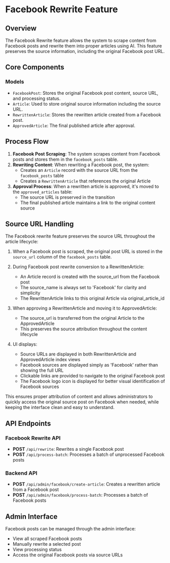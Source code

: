 # Facebook Rewrite Feature

## Overview

The Facebook Rewrite feature allows the system to scrape content from Facebook posts and rewrite them into proper articles using AI. This feature preserves the source information, including the original Facebook post URL.

## Core Components

### Models

- `FacebookPost`: Stores the original Facebook post content, source URL, and processing status.
- `Article`: Used to store original source information including the source URL.
- `RewrittenArticle`: Stores the rewritten article created from a Facebook post.
- `ApprovedArticle`: The final published article after approval.

## Process Flow

1. **Facebook Post Scraping**: The system scrapes content from Facebook posts and stores them in the `facebook_posts` table.
2. **Rewriting Content**: When rewriting a Facebook post, the system:
   - Creates an `Article` record with the source URL from the `facebook_posts` table
   - Creates a `RewrittenArticle` that references the original Article
3. **Approval Process**: When a rewritten article is approved, it's moved to the `approved_articles` table:
   - The source URL is preserved in the transition
   - The final published article maintains a link to the original content source

## Source URL Handling

The Facebook rewrite feature preserves the source URL throughout the article lifecycle:

1. When a Facebook post is scraped, the original post URL is stored in the `source_url` column of the `facebook_posts` table.

2. During Facebook post rewrite conversion to a RewrittenArticle:
   - An Article record is created with the source_url from the Facebook post
   - The source_name is always set to 'Facebook' for clarity and simplicity
   - The RewrittenArticle links to this original Article via original_article_id

3. When approving a RewrittenArticle and moving it to ApprovedArticle:
   - The source_url is transferred from the original Article to the ApprovedArticle
   - This preserves the source attribution throughout the content lifecycle

4. UI displays:
   - Source URLs are displayed in both RewrittenArticle and ApprovedArticle index views
   - Facebook sources are displayed simply as 'Facebook' rather than showing the full URL
   - Clickable links are provided to navigate to the original Facebook post
   - The Facebook logo icon is displayed for better visual identification of Facebook sources

This ensures proper attribution of content and allows administrators to quickly access the original source post on Facebook when needed, while keeping the interface clean and easy to understand.

## API Endpoints

### Facebook Rewrite API
- **POST** `/api/rewrite`: Rewrites a single Facebook post
- **POST** `/api/process-batch`: Processes a batch of unprocessed Facebook posts

### Backend API
- **POST** `/api/admin/facebook/create-article`: Creates a rewritten article from a Facebook post
- **POST** `/api/admin/facebook/process-batch`: Processes a batch of Facebook posts

## Admin Interface

Facebook posts can be managed through the admin interface:
- View all scraped Facebook posts
- Manually rewrite a selected post
- View processing status
- Access the original Facebook posts via source URLs 